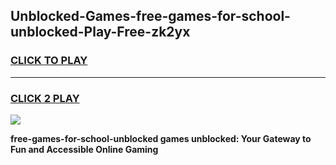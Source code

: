 
## Unblocked-Games-free-games-for-school-unblocked-Play-Free-zk2yx
<h3>
<a href="https://premium76.site?title=free-games-for-school-unblocked&ref=18A1">CLICK TO PLAY</a></h3>
<hr>

<h3>
<a href="https://premium76.site?title=free-games-for-school-unblocked&ref=18A1">CLICK 2 PLAY</a>
  
</h3>

<a href="https://premium76.site?title=free-games-for-school-unblocked&ref=18A1"><img src="https://clearcache.store/games.png"></a>


**free-games-for-school-unblocked games unblocked: Your Gateway to Fun and Accessible Online Gaming**
